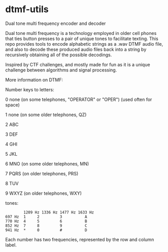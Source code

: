 # dtmf-utils
Dual tone multi frequency encoder and decoder

Dual tone multi frequency is a technology employed in older cell phones that ties button presses to a pair of unique tones to facilitate texting.
This repo provides tools to encode alphabetic strings as a .wav DTMF audio file, and also to decode these produced audio files back into a string by
recursively obtaining all of the possible decodings.

Inspired by CTF challenges, and mostly made for fun as it is a unique challenge between algorithms and signal processing.


More information on DTMF:

Number keys to letters:

0	none (on some telephones, "OPERATOR" or "OPER")  (used often for space)

1	none (on some older telephones, QZ)

2	ABC

3	DEF

4	GHI

5	JKL

6	MNO (on some older telephones, MN)

7	PQRS (on older telephones, PRS)

8	TUV

9	WXYZ (on older telephones, WXY)

tones:

	        1209 Hz	1336 Hz	1477 Hz	1633 Hz
    697 Hz	1	  2	        3	       A
    770 Hz	4	  5	        6	       B
    852 Hz	7	  8	        9	       C
    941 Hz	*	  0	        #	       D
 
Each number has two frequencies, represented by the row and column label.
